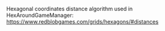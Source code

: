 Hexagonal coordinates distance algorithm used in HexAroundGameManager: https://www.redblobgames.com/grids/hexagons/#distances